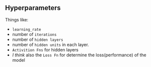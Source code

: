 ## Hyperparameters

Things like:

-  `learning_rate`
-  number of `iterations`
-  number of `hidden layers`
-  number of `hidden units` in each layer.
-  `Activition Fns` for hidden layers
-  _I think_ also the `Loss Fn` for determine the loss(performance) of the model

